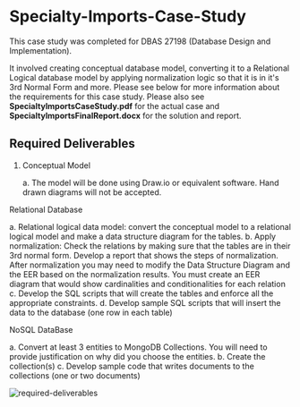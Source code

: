 # Specialty-Imports-Case-Study

This case study was completed for DBAS 27198 (Database Design and Implementation).

It involved creating conceptual database model, converting it to a Relational Logical database model by applying normalization logic so that it is in it's 3rd Normal Form and more. Please see below for more information about the requirements for this case study. Please also see **SpecialtyImportsCaseStudy.pdf** for the actual case and **SpecialtyImportsFinalReport.docx** for the solution and report.


## Required Deliverables

1) Conceptual Model

    a. The model will be done using Draw.io or equivalent software. Hand drawn diagrams will not be accepted.

Relational Database

   a. Relational logical data model: convert the conceptual model to a relational logical model and make a data structure diagram              for the tables.
   b. Apply normalization: Check the relations by making sure that the tables are in their 3rd normal form. Develop a report that  shows the steps of normalization. After normalization you may need to modify the Data Structure Diagram and the EER based on the normalization results. You must create an EER diagram that would show cardinalities and conditionalities for each relation
   c. Develop the SQL scripts that will create the tables and enforce all the appropriate constraints.
   d. Develop sample SQL scripts that will insert the data to the database (one row in each table)

NoSQL DataBase

   a. Convert at least 3 entities to MongoDB Collections. You will need to provide justification on why did you choose the entities.
   b. Create the collection(s)
   c. Develop sample code that writes documents to the collections (one or two documents)
    
![required-deliverables](https://user-images.githubusercontent.com/47337941/72482001-388e6900-37ca-11ea-82b3-f486d8c4cff9.PNG)

